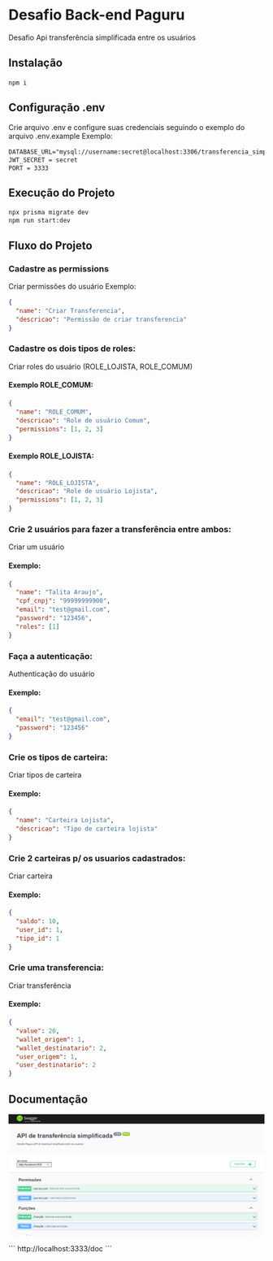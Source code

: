 # Desafio Back-end Paguru

Desafio Api transferência simplificada entre os usuários

## Instalação

```
npm i
```

## Configuração .env

Crie arquivo .env e configure suas credenciais seguindo o exemplo do arquivo .env.example
Exemplo:

```
DATABASE_URL="mysql://username:secret@localhost:3306/transferencia_simplificada"
JWT_SECRET = secret
PORT = 3333
```

## Execução do Projeto

```
npx prisma migrate dev
npm run start:dev
```

## Fluxo do Projeto

### Cadastre as permissions

Criar permissões do usuário
Exemplo:

```json
{
  "name": "Criar Transferencia",
  "descricao": "Permissão de criar transferencia"
}
```

### Cadastre os dois tipos de roles:

Criar roles do usuário (ROLE_LOJISTA, ROLE_COMUM)
<br>

#### Exemplo ROLE_COMUM:

```json
{
  "name": "ROLE_COMUM",
  "descricao": "Role de usuário Comum",
  "permissions": [1, 2, 3]
}
```

#### Exemplo ROLE_LOJISTA:

```json
{
  "name": "ROLE_LOJISTA",
  "descricao": "Role de usuário Lojista",
  "permissions": [1, 2, 3]
}
```

### Crie 2 usuários para fazer a transferência entre ambos:

Criar um usuário

#### Exemplo:

```json
{
  "name": "Talita Araujo",
  "cpf_cnpj": "99999999900",
  "email": "test@gmail.com",
  "password": "123456",
  "roles": [1]
}
```

### Faça a autenticação:

Authenticação do usuário

#### Exemplo:

```json
{
  "email": "test@gmail.com",
  "password": "123456"
}
```

### Crie os tipos de carteira:

Criar tipos de carteira

#### Exemplo:

```json
{
  "name": "Carteira Lojista",
  "descricao": "Tipo de carteira lojista"
}
```

### Crie 2 carteiras p/ os usuarios cadastrados:

Criar carteira

#### Exemplo:

```json
{
  "saldo": 10,
  "user_id": 1,
  "tipo_id": 1
}
```

### Crie uma transferencia:

Criar transferência

#### Exemplo:

```json
{
  "value": 20,
  "wallet_origem": 1,
  "wallet_destinatario": 2,
  "user_origem": 1,
  "user_destinatario": 2
}
```

## Documentação 

<p align="center">
    <img alt="Documentação" src="./src/app/helpers/swagger/swagger.png"/>
</p>
```
http://localhost:3333/doc
```
